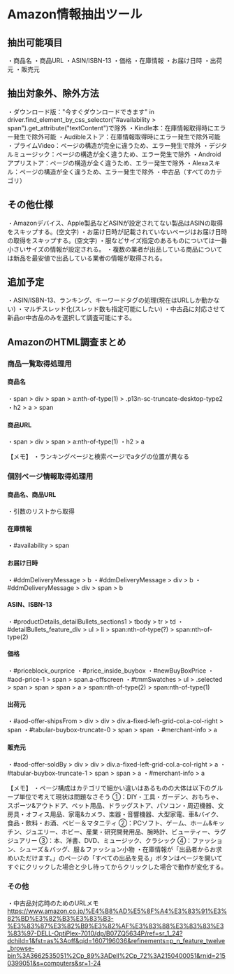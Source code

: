# Amazon情報抽出ツール

## 抽出可能項目
・商品名
・商品URL
・ASIN/ISBN-13
・価格
・在庫情報
・お届け日時
・出荷元
・販売元

## 抽出対象外、除外方法
・ダウンロード版："今すぐダウンロードできます" in driver.find_element_by_css_selector("#availability > span").get_attribute("textContent")で除外
・Kindle本：在庫情報取得時にエラー発生で除外可能
・Audibleストア：在庫情報取得時にエラー発生で除外可能
・プライムVideo：ページの構造が完全に違うため、エラー発生で除外
・デジタルミュージック：ページの構造が全く違うため、エラー発生で除外
・Android アプリストア：ページの構造が全く違うため、エラー発生で除外
・Alexaスキル：ページの構造が全く違うため、エラー発生で除外
・中古品（すべてのカテゴリ）

## その他仕様
・Amazonデバイス、Apple製品などASINが設定されてない製品はASINの取得をスキップする。(空文字)
・お届け日時が記載されていないページはお届け日時の取得をスキップする。(空文字)
・服などサイズ指定のあるものについては一番小さいサイズの情報が設定される。
・複数の業者が出品している商品については新品を最安値で出品している業者の情報が取得される。

## 追加予定
・ASIN/ISBN-13、ランキング、キーワードタグの処理(現在はURLしか動かない)
・マルチスレッド化(スレッド数も指定可能にしたい)
・中古品に対応させて新品or中古品のみを選択して調査可能にする。

## AmazonのHTML調査まとめ
### 商品一覧取得処理用
#### 商品名
・span > div > span > a:nth-of-type(1) > .p13n-sc-truncate-desktop-type2
・h2 > a > span

#### 商品URL
・span > div > span > a:nth-of-type(1)
・h2 > a

【メモ】
・ランキングページと検索ページでaタグの位置が異なる

### 個別ページ情報取得処理用
#### 商品名、商品URL
・引数のリストから取得

#### 在庫情報
・#availability > span

#### お届け日時
・#ddmDeliveryMessage > b
・#ddmDeliveryMessage > div > b
・#ddmDeliveryMessage > div > span > b

#### ASIN、ISBN-13
・#productDetails_detailBullets_sections1 > tbody > tr > td
・#detailBullets_feature_div > ul > li > span:nth-of-type(?) > span:nth-of-type(2)

#### 価格
・#priceblock_ourprice
・#price_inside_buybox
・#newBuyBoxPrice
・#aod-price-1 > span > span.a-offscreen
・#tmmSwatches > ul > .selected > span > span > span > a > span:nth-of-type(2) > span:nth-of-type(1)

#### 出荷元
・#aod-offer-shipsFrom > div > div > div.a-fixed-left-grid-col.a-col-right > span
・#tabular-buybox-truncate-0 > span > span
・#merchant-info > a

#### 販売元
・#aod-offer-soldBy > div > div > div.a-fixed-left-grid-col.a-col-right > a
・#tabular-buybox-truncate-1 > span > span > a
・#merchant-info > a

【メモ】
・ページ構成はカテゴリで細かい違いはあるものの大体は以下のグループ単位で考えて現状は問題なさそう
①：DIY・工具・ガーデン、おもちゃ、スポーツ&アウトドア、ペット用品、ドラッグストア、パソコン・周辺機器、文房具・オフィス用品、家電&カメラ、楽器・音響機器、大型家電、車&バイク、食品・飲料・お酒、ベビー＆マタニティ
②：PCソフト、ゲーム、ホーム&キッチン、ジュエリー、ホビー、産業・研究開発用品、腕時計、ビューティー、ラグジュアリー
③：本、洋書、DVD、ミュージック、クラシック
④：ファッション、シューズ＆バッグ、服＆ファッション小物
・在庫情報が「出品者からお求めいただけます。」のページの「すべての出品を見る」ボタンはページを開いてすぐにクリックした場合と少し待ってからクリックした場合で動作が変化する。

### その他
・中古品対応時のためのURLメモ
https://www.amazon.co.jp/%E4%B8%AD%E5%8F%A4%E3%83%91%E3%82%BD%E3%82%B3%E3%83%B3-%E3%83%87%E3%82%B9%E3%82%AF%E3%83%88%E3%83%83%E3%83%97-DELL-OptiPlex-7010/dp/B07ZQ5634P/ref=sr_1_24?dchild=1&fst=as%3Aoff&qid=1607196036&refinements=p_n_feature_twelve_browse-bin%3A3662535051%2Cp_89%3ADell%2Cp_72%3A2150400051&rnid=2150399051&s=computers&sr=1-24
